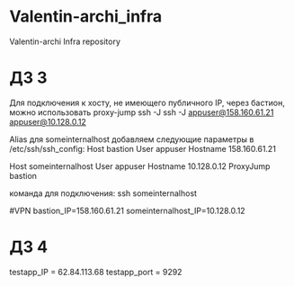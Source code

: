 # Valentin-archi_infra
Valentin-archi Infra repository
# ДЗ 3
Для подключения к хосту, не имеющего публичного IP, через бастион, можно использовать proxy-jump ssh -J <bastion> <someinternalhost>
ssh -J appuser@158.160.61.21 appuser@10.128.0.12

Alias для someinternalhost
добавляем следующие параметры в /etc/ssh/ssh_config:
Host bastion
  User appuser
  Hostname 158.160.61.21

Host someinternalhost
  User appuser
  Hostname 10.128.0.12
  ProxyJump bastion

команда для подключения:
ssh someinternalhost

#VPN
bastion_IP=158.160.61.21
someinternalhost_IP=10.128.0.12

# ДЗ 4

testapp_IP = 62.84.113.68
testapp_port = 9292
